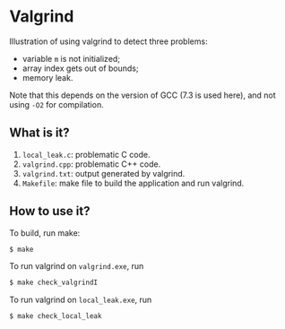 # Valgrind
Illustration of using valgrind to detect three problems:
  * variable `m` is not initialized;
  * array index gets out of bounds;
  * memory leak.

Note that this depends on the version of GCC (7.3 is used here), and
not using `-O2` for compilation.

## What is it?
1. `local_leak.c`: problematic C code.
1. `valgrind.cpp`: problematic C++ code.
1. `valgrind.txt`: output generated by valgrind.
1. `Makefile`: make file to build the application and run valgrind.

## How to use it?
To build, run make:
```bash
$ make
```

To run valgrind on `valgrind.exe`, run
```bash
$ make check_valgrindI
```

To run valgrind on `local_leak.exe`, run
```bash
$ make check_local_leak
```
